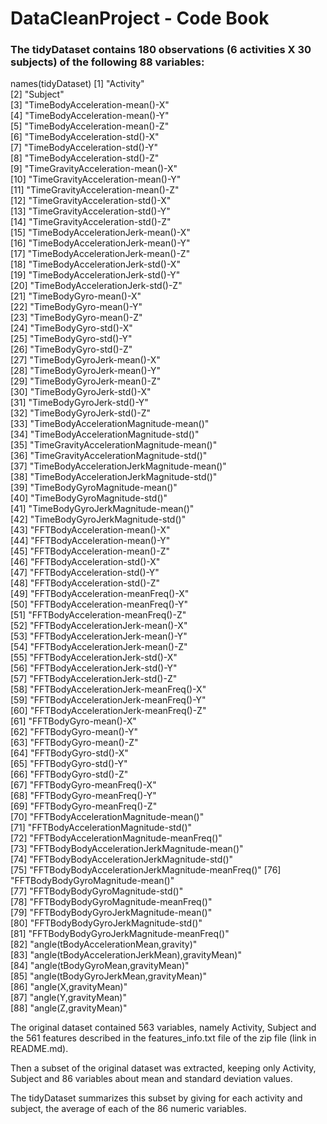 # DataCleanProject - Code Book

### The tidyDataset contains 180 observations (6 activities X 30 subjects) of the following 88 variables:

names(tidyDataset)
 [1] "Activity"                                       
 [2] "Subject"                                        
 [3] "TimeBodyAcceleration-mean()-X"                  
 [4] "TimeBodyAcceleration-mean()-Y"                  
 [5] "TimeBodyAcceleration-mean()-Z"                  
 [6] "TimeBodyAcceleration-std()-X"                   
 [7] "TimeBodyAcceleration-std()-Y"                   
 [8] "TimeBodyAcceleration-std()-Z"                   
 [9] "TimeGravityAcceleration-mean()-X"               
[10] "TimeGravityAcceleration-mean()-Y"               
[11] "TimeGravityAcceleration-mean()-Z"               
[12] "TimeGravityAcceleration-std()-X"                
[13] "TimeGravityAcceleration-std()-Y"                
[14] "TimeGravityAcceleration-std()-Z"                
[15] "TimeBodyAccelerationJerk-mean()-X"              
[16] "TimeBodyAccelerationJerk-mean()-Y"              
[17] "TimeBodyAccelerationJerk-mean()-Z"              
[18] "TimeBodyAccelerationJerk-std()-X"               
[19] "TimeBodyAccelerationJerk-std()-Y"               
[20] "TimeBodyAccelerationJerk-std()-Z"               
[21] "TimeBodyGyro-mean()-X"                          
[22] "TimeBodyGyro-mean()-Y"                          
[23] "TimeBodyGyro-mean()-Z"                          
[24] "TimeBodyGyro-std()-X"                           
[25] "TimeBodyGyro-std()-Y"                           
[26] "TimeBodyGyro-std()-Z"                           
[27] "TimeBodyGyroJerk-mean()-X"                      
[28] "TimeBodyGyroJerk-mean()-Y"                      
[29] "TimeBodyGyroJerk-mean()-Z"                      
[30] "TimeBodyGyroJerk-std()-X"                       
[31] "TimeBodyGyroJerk-std()-Y"                       
[32] "TimeBodyGyroJerk-std()-Z"                       
[33] "TimeBodyAccelerationMagnitude-mean()"           
[34] "TimeBodyAccelerationMagnitude-std()"            
[35] "TimeGravityAccelerationMagnitude-mean()"        
[36] "TimeGravityAccelerationMagnitude-std()"         
[37] "TimeBodyAccelerationJerkMagnitude-mean()"       
[38] "TimeBodyAccelerationJerkMagnitude-std()"        
[39] "TimeBodyGyroMagnitude-mean()"                   
[40] "TimeBodyGyroMagnitude-std()"                    
[41] "TimeBodyGyroJerkMagnitude-mean()"               
[42] "TimeBodyGyroJerkMagnitude-std()"                
[43] "FFTBodyAcceleration-mean()-X"                   
[44] "FFTBodyAcceleration-mean()-Y"                   
[45] "FFTBodyAcceleration-mean()-Z"                   
[46] "FFTBodyAcceleration-std()-X"                    
[47] "FFTBodyAcceleration-std()-Y"                    
[48] "FFTBodyAcceleration-std()-Z"                    
[49] "FFTBodyAcceleration-meanFreq()-X"               
[50] "FFTBodyAcceleration-meanFreq()-Y"               
[51] "FFTBodyAcceleration-meanFreq()-Z"               
[52] "FFTBodyAccelerationJerk-mean()-X"               
[53] "FFTBodyAccelerationJerk-mean()-Y"               
[54] "FFTBodyAccelerationJerk-mean()-Z"               
[55] "FFTBodyAccelerationJerk-std()-X"                
[56] "FFTBodyAccelerationJerk-std()-Y"                
[57] "FFTBodyAccelerationJerk-std()-Z"                
[58] "FFTBodyAccelerationJerk-meanFreq()-X"           
[59] "FFTBodyAccelerationJerk-meanFreq()-Y"           
[60] "FFTBodyAccelerationJerk-meanFreq()-Z"           
[61] "FFTBodyGyro-mean()-X"                           
[62] "FFTBodyGyro-mean()-Y"                           
[63] "FFTBodyGyro-mean()-Z"                           
[64] "FFTBodyGyro-std()-X"                            
[65] "FFTBodyGyro-std()-Y"                            
[66] "FFTBodyGyro-std()-Z"                            
[67] "FFTBodyGyro-meanFreq()-X"                       
[68] "FFTBodyGyro-meanFreq()-Y"                       
[69] "FFTBodyGyro-meanFreq()-Z"                       
[70] "FFTBodyAccelerationMagnitude-mean()"            
[71] "FFTBodyAccelerationMagnitude-std()"             
[72] "FFTBodyAccelerationMagnitude-meanFreq()"        
[73] "FFTBodyBodyAccelerationJerkMagnitude-mean()"    
[74] "FFTBodyBodyAccelerationJerkMagnitude-std()"     
[75] "FFTBodyBodyAccelerationJerkMagnitude-meanFreq()"
[76] "FFTBodyBodyGyroMagnitude-mean()"                
[77] "FFTBodyBodyGyroMagnitude-std()"                 
[78] "FFTBodyBodyGyroMagnitude-meanFreq()"            
[79] "FFTBodyBodyGyroJerkMagnitude-mean()"            
[80] "FFTBodyBodyGyroJerkMagnitude-std()"             
[81] "FFTBodyBodyGyroJerkMagnitude-meanFreq()"        
[82] "angle(tBodyAccelerationMean,gravity)"           
[83] "angle(tBodyAccelerationJerkMean),gravityMean)"  
[84] "angle(tBodyGyroMean,gravityMean)"               
[85] "angle(tBodyGyroJerkMean,gravityMean)"           
[86] "angle(X,gravityMean)"                           
[87] "angle(Y,gravityMean)"                           
[88] "angle(Z,gravityMean)"              

The original dataset contained 563 variables, namely Activity, Subject and the 561 features described in the features_info.txt file of the zip file (link in README.md).

Then a subset of the original dataset was extracted, keeping only Activity, Subject and 86 variables about mean and standard deviation values.

The tidyDataset summarizes this subset by giving for each activity and subject, the average of each of the 86 numeric variables.
